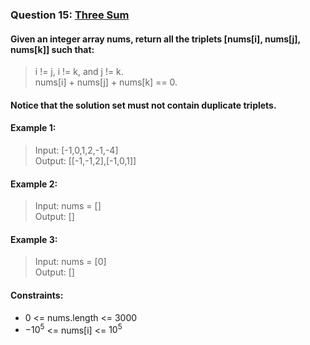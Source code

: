 ﻿### Question 15: [Three Sum](https://leetcode-cn.com/problems/3sum/)
#### Given an integer array nums, return all the triplets [nums[i], nums[j], nums[k]] such that:
> i != j, i != k, and j != k.  
> nums[i] + nums[j] + nums[k] == 0.
#### Notice that the solution set must not contain duplicate triplets.

#### Example 1:
> Input:  [-1,0,1,2,-1,-4]  
> Output: [[-1,-1,2],[-1,0,1]]

#### Example 2:  
> Input: nums = []  
> Output: []

#### Example 3:
> Input: nums = [0]  
> Output: []

#### Constraints:
* 0 <= nums.length <= 3000  
* $-10^5$ <= nums[i] <= $10^5$